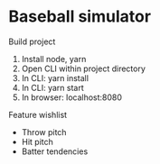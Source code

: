 # Baseball simulator

Build project
1. Install node, yarn
1. Open CLI within project directory
1. In CLI: yarn install
1. In CLI: yarn start
1. In browser: localhost:8080

Feature wishlist
- Throw pitch
- Hit pitch
- Batter tendencies